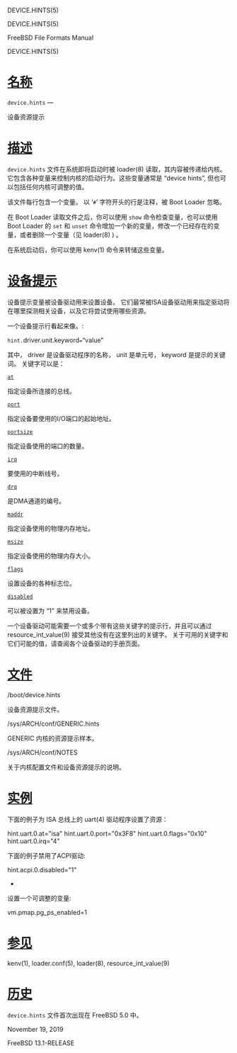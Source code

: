   DEVICE.HINTS(5)  

DEVICE.HINTS(5)

FreeBSD File Formats Manual

DEVICE.HINTS(5)

[名称](#__u540D___u79F0_)
=======================

`device.hints` —

设备资源提示

[描述](#__u63CF___u8FF0_)
=======================

`device.hints` 文件在系统即将启动时被 loader(8) 读取，其内容被传递给内核。它包含各种变量来控制内核的启动行为。这些变量通常是 “device hints”, 但也可以包括任何内核可调整的值。

该文件每行包含一个变量。 以 ‘`#`’ 字符开头的行是注释，被 Boot Loader 忽略。

在 Boot Loader 读取文件之后，你可以使用 `show` 命令检查变量，也可以使用 Boot Loader 的 `set` 和 `unset` 命令增加一个新的变量，修改一个已经存在的变量，或者删除一个变量（见 loader(8) ) 。

在系统启动后，你可以使用 kenv(1) 命令来转储这些变量。

[设备提示](#__u8BBE___u5907___u63D0___u793A_)
=========================================

设备提示变量被设备驱动用来设置设备。 它们最常被ISA设备驱动用来指定驱动将在哪里探测相关设备，以及它将尝试使用哪些资源。

一个设备提示行看起来像。:

`hint.`driver.unit.keyword`=`“value”

其中， driver 是设备驱动程序的名称， unit 是单元号， keyword 是提示的关键词。 关键字可以是：

[`at`](#at)

指定设备所连接的总线。

[`port`](#port)

指定设备要使用的I/O端口的起始地址。

[`portsize`](#portsize)

指定设备使用的端口的数量。

[`irq`](#irq)

要使用的中断线号。

[`drq`](#drq)

是DMA通道的编号。

[`maddr`](#maddr)

指定设备使用的物理内存地址。

[`msize`](#msize)

指定设备使用的物理内存大小。

[`flags`](#flags)

设置设备的各种标志位。

[`disabled`](#disabled)

可以被设置为 “1” 来禁用设备。

一个设备驱动可能需要一个或多个带有这些关键字的提示行，并且可以通过 resource\_int\_value(9) 接受其他没有在这里列出的关键字。 关于可用的关键字和它们可能的值，请查阅各个设备驱动的手册页面。

[文件](#__u6587___u4EF6_)
=======================

/boot/device.hints

设备资源提示文件。

/sys/ARCH/conf/GENERIC.hints

GENERIC 内核的资源提示样本。

/sys/ARCH/conf/NOTES

关于内核配置文件和设备资源提示的说明。

[实例](#__u5B9E___u4F8B_)
=======================

下面的例子为 ISA 总线上的 uart(4) 驱动程序设置了资源：

hint.uart.0.at="isa" hint.uart.0.port="0x3F8" hint.uart.0.flags="0x10" hint.uart.0.irq="4" 

下面的例子禁用了ACPI驱动:

hint.acpi.0.disabled="1" 

-
设置一个可调整的变量:

vm.pmap.pg\_ps\_enabled=1 

[参见](#__u53C2___u89C1_)
=======================

kenv(1), loader.conf(5), loader(8), resource\_int\_value(9)

[历史](#__u5386___u53F2_)
=======================

`device.hints` 文件首次出现在 FreeBSD 5.0 中。

November 19, 2019

FreeBSD 13.1-RELEASE